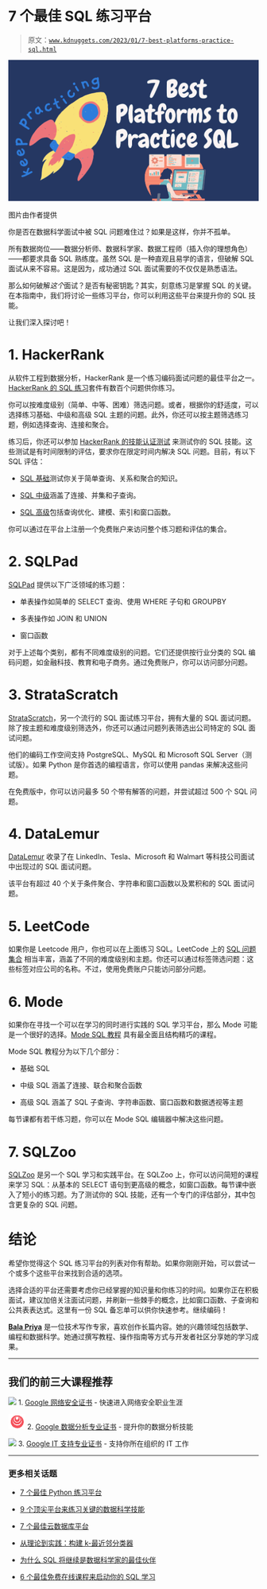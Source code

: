 # 7 个最佳 SQL 练习平台

> 原文：[`www.kdnuggets.com/2023/01/7-best-platforms-practice-sql.html`](https://www.kdnuggets.com/2023/01/7-best-platforms-practice-sql.html)

![7 个最佳 SQL 练习平台](img/90a09a98d5893fd721273fb380dc4854.png)

图片由作者提供

你是否在数据科学面试中被 SQL 问题难住过？如果是这样，你并不孤单。

所有数据岗位——数据分析师、数据科学家、数据工程师（插入你的理想角色）——都要求具备 SQL 熟练度。虽然 SQL 是一种直观且易学的语言，但破解 SQL 面试从来不容易。这是因为，成功通过 SQL 面试需要的不仅仅是熟悉语法。

那么如何破解*这个*面试？是否有秘密钥匙？其实，刻意练习是掌握 SQL 的关键。在本指南中，我们将讨论一些练习平台，你可以利用这些平台来提升你的 SQL 技能。

让我们深入探讨吧！

# 1\. HackerRank

从软件工程到数据分析，HackerRank 是一个练习编码面试问题的最佳平台之一。[HackerRank 的 SQL 练习](https://www.hackerrank.com/domains/sql)套件有数百个问题供你练习。

你可以按难度级别（简单、中等、困难）筛选问题。或者，根据你的舒适度，可以选择练习基础、中级和高级 SQL 主题的问题。此外，你还可以按主题筛选练习题，例如选择查询、连接和聚合。

练习后，你还可以参加 [HackerRank 的技能认证测试](https://www.hackerrank.com/skills-verification/) 来测试你的 SQL 技能。这些测试是有时间限制的评估，要求你在限定时间内解决 SQL 问题。目前，有以下 SQL 评估：

+   [SQL 基础](https://www.hackerrank.com/skills-verification/sql_basic)测试你关于简单查询、关系和聚合的知识。

+   [SQL 中级](https://www.hackerrank.com/skills-verification/sql_intermediate)涵盖了连接、并集和子查询。

+   [SQL 高级](https://www.hackerrank.com/skills-verification/sql_advanced)包括查询优化、建模、索引和窗口函数。

你可以通过在平台上注册一个免费账户来访问整个练习题和评估的集合。

# 2\. SQLPad

[SQLPad](https://sqlpad.io/) 提供以下广泛领域的练习题：

+   单表操作如简单的 SELECT 查询、使用 WHERE 子句和 GROUPBY

+   多表操作如 JOIN 和 UNION

+   窗口函数

对于上述每个类别，都有不同难度级别的问题。它们还提供按行业分类的 SQL 编码问题，如金融科技、教育和电子商务。通过免费账户，你可以访问部分问题。

# 3\. StrataScratch

[StrataScratch](https://www.stratascratch.com/)，另一个流行的 SQL 面试练习平台，拥有大量的 SQL 面试问题。除了按主题和难度级别筛选外，你还可以通过问题列表筛选出公司特定的 SQL 面试问题。

他们的编码工作空间支持 PostgreSQL、MySQL 和 Microsoft SQL Server（测试版）。如果 Python 是你首选的编程语言，你可以使用 pandas 来解决这些问题。

在免费版中，你可以访问最多 50 个带有解答的问题，并尝试超过 500 个 SQL 问题。

# 4\. DataLemur

[DataLemur](https://datalemur.com/sql-interview-questions) 收录了在 LinkedIn、Tesla、Microsoft 和 Walmart 等科技公司面试中出现过的 SQL 面试问题。

该平台有超过 40 个关于条件聚合、字符串和窗口函数以及累积和的 SQL 面试问题。

# 5\. LeetCode

如果你是 Leetcode 用户，你也可以在上面练习 SQL。LeetCode 上的 [SQL 问题集合](https://leetcode.com/problemset/database/) 相当丰富，涵盖了不同的难度级别和主题。你还可以通过标签筛选问题：这些标签对应公司的名称。不过，使用免费账户只能访问部分问题。

# 6\. Mode

如果你在寻找一个可以在学习的同时进行实践的 SQL 学习平台，那么 Mode 可能是一个很好的选择。[Mode SQL 教程](https://mode.com/sql-tutorial/) 具有最全面且结构精巧的课程。

Mode SQL 教程分为以下几个部分：

+   基础 SQL

+   中级 SQL 涵盖了连接、联合和聚合函数

+   高级 SQL 涵盖了 SQL 子查询、字符串函数、窗口函数和数据透视等主题

每节课都有若干练习题，你可以在 Mode SQL 编辑器中解决这些问题。

# 7\. SQLZoo

[SQLZoo](https://sqlzoo.net/wiki/SQL_Tutorial) 是另一个 SQL 学习和实践平台。在 SQLZoo 上，你可以访问简短的课程来学习 SQL：从基本的 SELECT 语句到更高级的概念，如窗口函数。每节课中嵌入了短小的练习题。为了测试你的 SQL 技能，还有一个专门的评估部分，其中包含更复杂的 SQL 问题。

# 结论

希望你觉得这个 SQL 练习平台的列表对你有帮助。如果你刚刚开始，可以尝试一个或多个这些平台来找到合适的选项。

选择合适的平台还需要考虑你已经掌握的知识量和你练习的时间。如果你正在积极面试，建议加倍关注面试问题，并刷新一些棘手的概念，比如窗口函数、子查询和公共表表达式。这里有一份 SQL 备忘单可以供你快速参考。继续编码！

**[Bala Priya](https://twitter.com/balawc27)** 是一位技术写作专家，喜欢创作长篇内容。她的兴趣领域包括数学、编程和数据科学。她通过撰写教程、操作指南等方式与开发者社区分享她的学习成果。

* * *

## 我们的前三大课程推荐

![](img/0244c01ba9267c002ef39d4907e0b8fb.png) 1\. [Google 网络安全证书](https://www.kdnuggets.com/google-cybersecurity) - 快速进入网络安全职业生涯

![](img/e225c49c3c91745821c8c0368bf04711.png) 2\. [Google 数据分析专业证书](https://www.kdnuggets.com/google-data-analytics) - 提升你的数据分析技能

![](img/0244c01ba9267c002ef39d4907e0b8fb.png) 3\. [Google IT 支持专业证书](https://www.kdnuggets.com/google-itsupport) - 支持你所在组织的 IT 工作

* * *

### 更多相关话题

+   [7 个最佳 Python 练习平台](https://www.kdnuggets.com/7-best-platforms-to-practice-python)

+   [9 个顶尖平台来练习关键的数据科学技能](https://www.kdnuggets.com/2023/03/9-top-platforms-practice-key-data-science-skills.html)

+   [7 个最佳云数据库平台](https://www.kdnuggets.com/7-best-cloud-database-platforms)

+   [从理论到实践：构建 k-最近邻分类器](https://www.kdnuggets.com/2023/06/theory-practice-building-knearest-neighbors-classifier.html)

+   [为什么 SQL 将继续是数据科学家的最佳伙伴](https://www.kdnuggets.com/2022/07/sql-remain-data-scientist-best-friend.html)

+   [6 个最佳免费在线课程来启动你的 SQL 学习](https://www.kdnuggets.com/2022/10/corise-6-best-free-online-courses-jumpstart-learning-sql.html)
